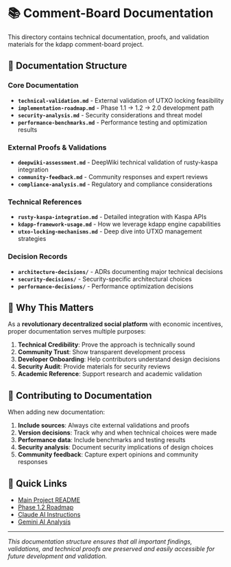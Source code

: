 # 📚 Comment-Board Documentation

This directory contains technical documentation, proofs, and validation materials for the kdapp comment-board project.

## 📁 Documentation Structure

### Core Documentation
- **`technical-validation.md`** - External validation of UTXO locking feasibility 
- **`implementation-roadmap.md`** - Phase 1.1 → 1.2 → 2.0 development path
- **`security-analysis.md`** - Security considerations and threat model
- **`performance-benchmarks.md`** - Performance testing and optimization results

### External Proofs & Validations  
- **`deepwiki-assessment.md`** - DeepWiki technical validation of rusty-kaspa integration
- **`community-feedback.md`** - Community responses and expert reviews
- **`compliance-analysis.md`** - Regulatory and compliance considerations

### Technical References
- **`rusty-kaspa-integration.md`** - Detailed integration with Kaspa APIs
- **`kdapp-framework-usage.md`** - How we leverage kdapp engine capabilities
- **`utxo-locking-mechanisms.md`** - Deep dive into UTXO management strategies

### Decision Records
- **`architecture-decisions/`** - ADRs documenting major technical decisions
- **`security-decisions/`** - Security-specific architectural choices
- **`performance-decisions/`** - Performance optimization decisions

## 🎯 Why This Matters

As a **revolutionary decentralized social platform** with economic incentives, proper documentation serves multiple purposes:

1. **Technical Credibility**: Prove the approach is technically sound
2. **Community Trust**: Show transparent development process  
3. **Developer Onboarding**: Help contributors understand design decisions
4. **Security Audit**: Provide materials for security reviews
5. **Academic Reference**: Support research and academic validation

## 📝 Contributing to Documentation

When adding new documentation:

1. **Include sources**: Always cite external validations and proofs
2. **Version decisions**: Track why and when technical choices were made
3. **Performance data**: Include benchmarks and testing results
4. **Security analysis**: Document security implications of design choices
5. **Community feedback**: Capture expert opinions and community responses

## 🔗 Quick Links

- [Main Project README](../README.md)
- [Phase 1.2 Roadmap](../PHASE_1_2_ROADMAP.md)
- [Claude AI Instructions](../CLAUDE.md)
- [Gemini AI Analysis](../GEMINI.md)

---

*This documentation structure ensures that all important findings, validations, and technical proofs are preserved and easily accessible for future development and validation.*